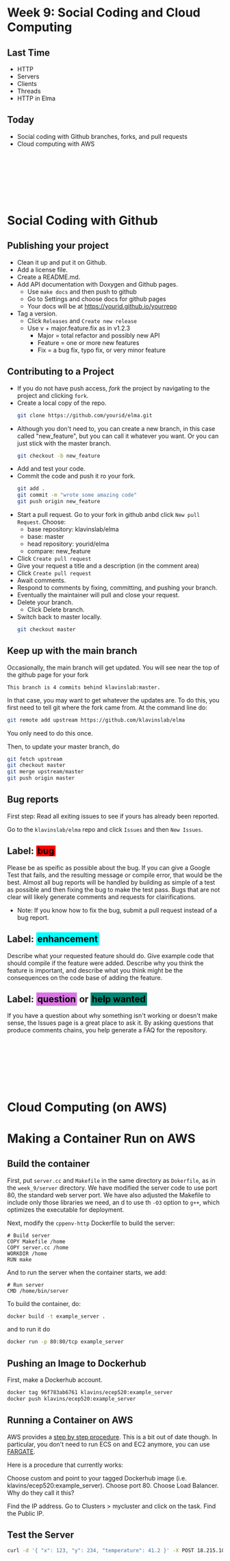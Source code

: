 Week 9: Social Coding and Cloud Computing
===

Last Time
---
- HTTP
- Servers
- Clients
- Threads
- HTTP in Elma

Today
---
- Social coding with Github branches, forks, and pull requests
- Cloud computing with AWS

<div style="height: 100px"></div>

Social Coding with Github
===

Publishing your project
---

- Clean it up and put it on Github.
- Add a license file.
- Create a README.md.
- Add API documentation with Doxygen and Github pages.
    - Use `make docs` and then push to github
    - Go to Settings and choose docs for github pages
    - Your docs will be at https://yourid.github.io/yourrepo
- Tag a version.
    - Click `Releases` and `Create new release`
    - Use v + major.feature.fix as in v1.2.3
        - Major = total refactor and possibly new API
        - Feature = one or more new features
        - Fix = a bug fix, typo fix, or very minor feature

Contributing to a Project
---

- If you do not have push access, *fork* the project by navigating to the project and clicking `fork`. 
- Create a local copy of the repo.
    ```bash
    git clone https://github.com/yourid/elma.git
    ```
- Although you don't need to, you can create a new branch, in this case called "new_feature", but you can call it whatever you want. Or you can just stick with the master branch.
    ```bash
    git checkout -b new_feature
    ```
- Add and test your code. 
- Commit the code and push it ro your fork.
    ```bash
    git add .
    git commit -m "wrote some amazing code"
    git push origin new_feature
    ```
- Start a pull request. Go to your fork in github anbd click `New pull Request`. Choose:
    - base repository: klavinslab/elma
    - base: master
    - head repository: yourid/elma
    - compare: new_feature
- Click `Create pull request`
- Give your request a title and a description (in the comment area)
- Click `Create pull request`
- Await comments.
- Respond to comments by fixing, committing, and pushing your branch. 
- Eventually the maintainer will pull and close your request.
- Delete your branch. 
    - Click Delete branch.
- Switch back to master locally.
    ```bash
    git checkout master
    ```

Keep up with the main branch
---

Occasionally, the main branch will get updated. You will see near the top of the github page for your fork
```
This branch is 4 commits behind klavinslab:master.
```
In that case, you may want to get whatever the updates are. To do this, you first need to tell git where the fork came from. At the command line do:
```bash
git remote add upstream https://github.com/klavinslab/elma
```
You only need to do this once. 

Then, to update your master branch, do
```bash
git fetch upstream
git checkout master
git merge upstream/master
git push origin master
```

Bug reports
---

First step: Read all exiting issues to see if yours has already been reported.

Go to the `klavinslab/elma` repo and click `Issues` and then `New Issues`.

Label: <div style="background: red; padding: 0 3px 0 3px; color: black; display: inline-block">bug</div>
---
Please be as speific as possible about the bug. If you can give a Google Test that fails, and the resulting message or compile error, that would be the best. Almost all bug reports will be handled by building as simple of a test as possible and then fixing the bug to make the test pass. Bugs that are not clear will likely generate comments and requests for clairifications. 
- Note: If you know how to fix the bug, submit a pull request instead of a bug report.

Label: <span style="background: cyan; padding: 3px; color: black;">enhancement</div>
---

Describe what your requested feature should do. Give example code that should compile if the feature were added. Describe why you think the feature is important, and describe what you think might be the consequences on the code base of adding the feature.

Label: <span style="background:  #d876e3;; padding: 3px; color: black">question</span> or <span style="background: #008672; padding: 3px; color: black;">help wanted</div>
---

If you have a question about why something isn't working or doesn't make sense, the Issues page is a great place to ask it. By asking questions that produce comments chains, you help generate a FAQ for the repository.

<div style="height: 100px"></div>

Cloud Computing (on AWS)
===


Making a Container Run on AWS
===

Build the container
---

First, put `server.cc` and `Makefile` in the same directory as `Dokerfile`, as in the `week_9/server` directory. We have modified the server code to use port 80, the standard web server port. We have also adjusted the Makefile to include only those libraries we need, an d to use th `-O3` option to `g++`, which optimizes the executable for deployment.

Next, modify the `cppenv-http` Dockerfile to build the server:
```docker
# Build server
COPY Makefile /home
COPY server.cc /home
WORKDIR /home
RUN make
```
And to run the server when the container starts, we add:
```docker
# Run server
CMD /home/bin/server
```

To build the container, do:
```bash
docker build -t example_server .
```

and to run it do
```bash
docker run -p 80:80/tcp example_server 
```

Pushing an Image to Dockerhub
---
First, make a Dockerhub account.
```bash
docker tag 96f783ab6761 klavins/ecep520:example_server
docker push klavins/ecep520:example_server
```

Running a Container on AWS
---

AWS provides a [step by step procedure](https://aws.amazon.com/getting-started/tutorials/deploy-docker-containers/). This is a bit out of date though. In particular, you don't need to run ECS on and EC2 anymore, you can use [FARGATE](https://aws.amazon.com/fargate/).

Here is a procedure that currently works:

Choose custom and point to your tagged Dockerhub image (i.e. klavins/ecep520:example_server).
Choose port 80.
Choose Load Balancer. Why do they call it this?

Find the IP address. Go to Clusters > mycluster and click on the task. Find the Public IP. 

Test the Server
---

```bash
curl -d '{ "x": 123, "y": 234, "temperature": 41.2 }' -X POST 18.215.189.229/save
```